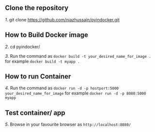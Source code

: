 
## Clone the repository 
_1_. git clone https://github.com/niazhussain/pyindocker.git
## How to Build Docker image
_2_. cd pyindocker/

_3_.  Run the command as `docker build -t your_desired_name_for_image .`  for example  `docker build -t myapp .`
## How to run Container
_4_.  Run the command as `docker run -d -p hostport:5000 your_desired_name_for_image` for example `docker run -d -p 8080:5000 myapp`
## Test container/ app
_5_.  Browse in your favourite browser as `http://localhost:8080/`

